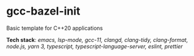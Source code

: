 # gcc-bazel-init

Basic template for C++20 applications

**Tech stack**: _emacs, lsp-mode, gcc-11, clangd, clang-tidy, clang-format, node.js, yarn 3, typescript, typescript-language-server, eslint, prettier_
